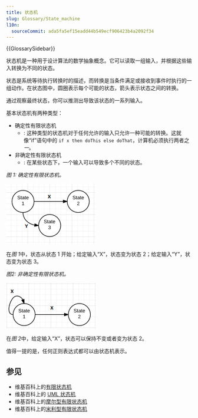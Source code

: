 ```yaml
---
title: 状态机
slug: Glossary/State_machine
l10n:
  sourceCommit: ada5fa5ef15eadd44b549ecf906423b4a2092f34
---
```


{{GlossarySidebar}}

状态机是一种用于设计算法的数学抽象概念。它可以读取一组输入，并根据这些输入转换为不同的状态。

状态是系统等待执行转换时的描述，而转换是当条件满足或接收到事件时执行的一组动作。在状态图中，圆圈表示每个可能的状态，箭头表示状态之间的转换。

通过观察最终状态，你可以推测出导致该状态的一系列输入。

基本状态机有两种类型：

- 确定性有限状态机
  - : 这种类型的状态机对于任何允许的输入只允许一种可能的转换。这就像“if”语句中的 `if x then doThis else doThat`，计算机必须执行两者之*一*。
- 非确定性有限状态机
  - : 在某些状态下，一个输入可以导致多个不同的状态。

_图 1: 确定性有限状态机。_

![这个状态机在输入 X 时从状态 1 转换为状态 2，在输入 Y 时从状态 1 转换为状态 3](statemachine1.png)

在*图 1*中，状态从状态 1 开始；给定输入“X”，状态变为状态 2；给定输入“Y”，状态变为状态 3。

_图2: 非确定性有限状态机。_

![这个状态机在给定输入 X 时，或维持现有状态（状态 1），或转换为状态 2](statemachine2.png)

在*图 2*中，给定输入“X”，状态可以保持不变或者变为状态 2。

值得一提的是，任何正则表达式都可以由状态机表示。

## 参见

- 维基百科上的[有限状态机](https://zh.wikipedia.org/wiki/有限状态机)
- 维基百科上的 [UML 状态机](https://en.wikipedia.org/wiki/UML_state_machine)
- 维基百科上的[摩尔型有限状态机](https://zh.wikipedia.org/wiki/摩尔型有限状态机)
- 维基百科上的[米利型有限状态机](https://zh.wikipedia.org/wiki/米利型有限状态机)
